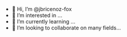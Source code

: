 - 👋 Hi, I’m @jbricenoz-fox 
- 👀 I’m interested in ...
- 🌱 I’m currently learning ...
- 💞️ I’m looking to collaborate on many fields...

<!---
jbricenoz-fox/jbricenoz-fox is a ✨ special ✨ repository because its `README.md` (this file) appears on your GitHub profile.
You can click the Preview link to take a look at your changes.
--->
